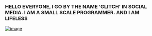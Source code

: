 ### HELLO EVERYONE, I GO BY THE NAME 'GLITCH' IN SOCIAL MEDIA. I AM A SMALL SCALE PROGRAMMER. AND I AM LIFELESS

[![image](https://www.linkpicture.com/q/20220813_083111-06.jpeg)](https://www.linkpicture.com/view.php?img=LPic632734e3418a71512740304)
